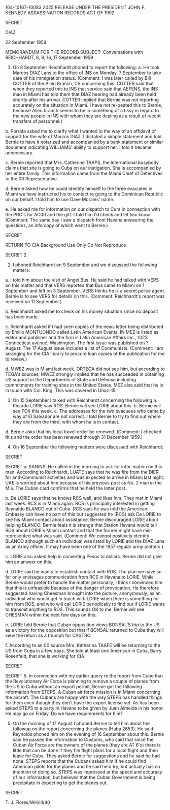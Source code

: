 104-10167-10083 2025 RELEASE UNDER THE PRESIDENT JOHN F. KENNEDY ASSASSINATION RECORDS ACT OF 1992

SECRET

DIAZ

22 September 1959

MEMORANDUM FOR THE RECORD
SUBJECT: Conversations with REICHHARDT, 8, 9, 16, 17 September 1959

1. On 8 September Reichhardt phoned to report the following:
a. He took Marcos DIAZ Lans to the office of INS on Monday, 7 September to take care of his immigration status. (Comment: I was later called by Bill COTTER
of the Alien Branch, CS concerning this. CUTTER said that when they reported this to INS that service said that AEFENS, the INS man in Miami has told them that DIAZ hearing had already been held shortly after his arrival. COTTER implied that Bernie was not reporting accurately on the situation in Miami. I have not re-peated this to Bernie, because Alien branch seems to be in something of a tissy in regard to the new people in INS with whom they are dealing as a result of recent transfers of personnel.)

b. Porrata asked me to clarify what I wanted in the way of an affidavit of support for the wife of Marcos DIAZ. I dictated a simple statement and told Bernie to have it notarized and accompanied by a bank statement or similar document indicating WILLIAMS' ability to support her. I told it became unnecessary.

c. Bernie reported that Mrs. Catherine TAAPS, the international busybody claims that she is going to Cuba on our instigation. She is accompanied by her entire family. This information came from the Miami Chief of Detectives to the 00 Representative.

d. Bernie asked how he could identify himself to the three evacuees in Miami we have instructed his to contact re going to the Dominican Republic on our behalf. I told him to use Dave Morales' name.

e. He asked me for information on our dispatch to Cura in connection with the PRC's for AC00 and the gift. I told him I'd check and let him know. (Comment: The same day I saw a dispatch from Havana answering the questions, an info copy of which went to Bernie.)

SECRET

RETURN TO CIA
Background Use Only
Do Not Reproduce

SECRET
2.

2. I phoned Reichhardt on 9 September and we discussed the following matters:

a. I told him about the visit of Angel Bus. He said he had talked with VERS on this matter and that VERS reported that Bus came to Miami on 1 September and left on 3 September. VERS thinks he is a secret police agent. Bernie is to see VERS for details on this. (Comment: Reichhardt's report was received on 11 September.)

b. Reichhardt asked me to check on his money situation since no deposit has been made.

c. Reichhardt asked if I had seen copies of the news letter being distributed by Emilio MONTUONDO called Latin American Events. IN MEZ is listed as editor and publisher and the firm is Latin American Affairs Inc., 1023 Connecticut avenue, Washington. The first issue was published on ? August. The 17 August issue includes a list of Communists. (Comment: I am arranging for the CIA library to procure loan copies of the publication for me to review.)

d. MWEZ was in Miami last week. ORTEGA did not see him, but according to TEGA's sources, MWEZ strongly implied that he has succeeded in obtaining US support in the Departments of State and Defense including commitments for training sites in the United States. MEZ also said that he is in touch with Col. King. This was covered in Uhaz-15.

3. On 15 September I talked with Reichhardt concerning the following
a. Ricardo LORIE saw ROS. Bernie will see LORIE about this.
b. Bernie will see FOX this week.
c. The addresses for the two evacuees who came by way of El Salvador are not correct. I told Bernie to try to find out where they are from the third, with whom he is in contact.

d. Bernie asks that his local travel order be renewed. (Comment: I checked this and the order has been renewed through 31 December 1959.)

4. On 16 September the following matters were discussed with Reichhardt:

SECRET

SECRET
a. SANINS: He called in the morning to ask for infor-mation on this man. According to Reichhardt, LUATE says that he was fire from the DIER for anti-Communist activities and was expected to arrive in Miami last night. UAE is worried about him because of his previous post as No. 2 man in the Mia. The Cuban card confirms that he held the latter post.

b. De LORIE says that he knows RCS well, and likes him. They met in Miami last week. RCS is in Miami again. RCS is principally interested in getting Reynaldo BLANCO out of Cuba. RCS says he was told the American Embassy can have no part of this but suggested he (RCS) ask De LORIE to see his Miami contact about assistance. Bernie discouraged LORIE about helping BLANCO. Bernie feels it is strange that Station Havana would tell ROS about LORIE's Miami contact and that the former might have mis-represented what was said. (Comment: We cannot positively identify BLANCO although such an individual was listed by LORIE and the DIAZ Lans as an Army officer. It may have been one of the 1957 regular army plotters.).

c. LORIE also asked help in converting Pesos to dollars. Bernie did not give him an answer on this.

d. LORIE said he wants to establish contact with ROS. The plan we have so far only envisages communication from RCS in Havana to LORIE. While Bernie would prefer to handle the matter personally, I think I convinced him that this is unfeasible because of the danger of provocation. He therefore suggested having Cheesman brought into the picture, anonymously, as an individual who would get in touch with LORIE when there is something for him from ROS, and who will call LORIE periodically to find out if LORIE wants to transmit anything to ROS. This sounds OK to me. Bernie will see CHESMAN within the next few days on this.

e. LORIE told Bernie that Cuban opposition views BONSAL'S trip to the US as a victory for the opposition but that if BONSAL returned to Cuba they will view the return as a triumph for CASTRO.

f. According to an 00 source Mrs. Katherina TAAFE will be returning to the US from Cuba in a few days. She told at least one American in Cuba, Barry Rosenfeld, that she is working for CIA.

SECRET

SECRET
5. In connection with my earlier query re the report from Cube that the Revolutionary Air Force is planning to remove a couple of planes from the US to Cuba without an export permit, Bernie got the following information from STEPS. A Cuban air force mission is in Miami concerning the aircraft. The Cubans are happy with the way STEPS has handled things for them even though they don't have the export license yet. As has been asked STEPS to a party in Havana to be given by Juan Almeida in his honor. He may go on Friday. Do we have requirements for him?

5. On the morning of 17 August I phoned Bernie to tell him about the followup on the report concerning the planes (Haba 2653). He said Reynolds phoned him on the evening of 16 September about this. Bernie said he passed the information to Customs, who said that since the Cuban Air Force are the owners of the planes (they are AT 6's) there is little that can be done if they file flight plans for a local flight and then leave for Cuba. They asked Bernie for suggestions and he said he had none. STEPS reports that the Cubans asked him if he could find American pilots for the planes and he said he'd try, but actually has no intention of doing so. STEPS was impressed at the speed and accuracy of our information, but believes that the Cuban Government is being precipitate in expecting to get the planes out.

SECRET

T. J. Flores/WH/III/40
